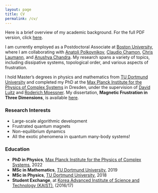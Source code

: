 ```yaml
---
layout: page
title: CV
permalink: /cv/
---
```


Here is a brief overview of my academic background. For the full PDF version, click [here](assets/cv.pdf).


I am currently employed as a Postdoctoral Associate at [Boston University](https://www.bu.edu/), where I am collaborating with [Anatoli Polkovnikov](https://www.bu.edu/eng/profile/anatoli-polkovnikov/), [Claudio Chamon](https://www.bu.edu/eng/profile/claudio-chamon/), [Chris Laumann](https://www.bu.edu/physics/profile/christopher-laumann/), and [Anushya Chandra](https://www.bu.edu/physics/profile/anushya-chandran/). My research spans a variety of topics, including dissipative systems, topological order, and various aspects of frustration.

I hold Master’s degrees in physics and mathematics from [TU Dortmund University](https://www.tu-dortmund.de/) and completed my PhD at the [Max Planck Institute for the Physics of Complex Systems](https://www.pks.mpg.de/) in Dresden, under the supervision of [David Luitz](https://dluitz.github.io/) and [Roderich Moessner](https://www.pks.mpg.de/moessner). My dissertation, **Magnetic Frustration in Three Dimensions**, is available [here](https://tud.qucosa.de/landing-page/?tx_dlf[id]=https%3A%2F%2Ftud.qucosa.de%2Fapi%2Fqucosa%253A82937%2Fmets).

### Research Interests

- Large-scale algorithmic development
- Frustrated quantum magnets
- Non-equilibrium dynamics
- All the exotic phenomena in quantum many-body systems!

### Education

- **PhD in Physics**, [Max Planck Institute for the Physics of Complex Systems](https://www.pks.mpg.de/), 2022
- **MSc in Mathematics**, [TU Dortmund University](https://www.tu-dortmund.de/), 2019
- **MSc in Physics**, [TU Dortmund University](https://www.tu-dortmund.de/), 2018
- **Student Exchange**, at [Korea Advanced Institute of Science and Technology (KAIST)](https://www.kaist.ac.kr/en/), (2016/17)

